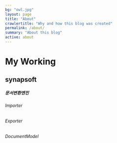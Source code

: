 ```yaml
---
bg: "owl.jpg"
layout: page
title: "About"
crawlertitle: "Why and how this blog was created"
permalink: /about/
summary: "About this blog"
active: about
---
```

My Working
==========
synapsoft
---

##### 문서변환엔진
###### Importer
###### Exporter
###### DocumentModel

